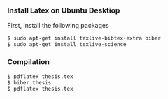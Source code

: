 ### Install Latex on Ubuntu Desktiop
First, install the following packages
```
$ sudo apt-get install texlive-bibtex-extra biber
$ sudo apt-get install texlive-science
```
### Compilation
```
$ pdflatex thesis.tex
$ biber thesis
$ pdflatex thesis.tex
```
